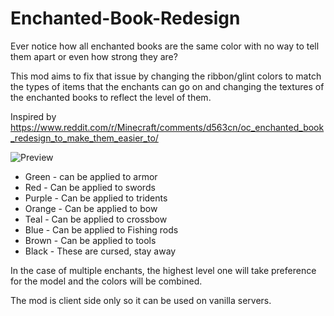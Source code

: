# Enchanted-Book-Redesign
Ever notice how all enchanted books are the same color with no way to tell them apart or even how strong they are?

This mod aims to fix that issue by changing the ribbon/glint colors to match the types of items that the enchants can go on and changing the textures of the enchanted books to reflect the level of them.

Inspired by https://www.reddit.com/r/Minecraft/comments/d563cn/oc_enchanted_book_redesign_to_make_them_easier_to/

![Preview](https://cdn.discordapp.com/attachments/317700834336964608/633882590385930260/2019-10-16_00-23-11.gif)

 - Green - can be applied to armor
 - Red - Can be applied to swords
 - Purple - Can be applied to tridents
 - Orange - Can be applied to bow
 - Teal - Can be applied to crossbow
 - Blue - Can be applied to Fishing rods
 - Brown - Can be applied to tools
 - Black - These are cursed, stay away

In the case of multiple enchants, the highest level one will take preference for the model and the colors will be combined.

The mod is client side only so it can be used on vanilla servers.
